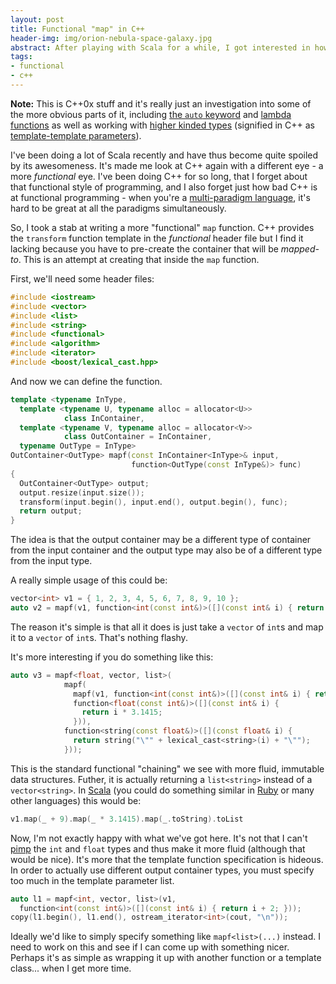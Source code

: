 ```yaml
---
layout: post
title: Functional "map" in C++
header-img: img/orion-nebula-space-galaxy.jpg
abstract: After playing with Scala for a while, I got interested in how to manipulate C++11 into providing me the ability to map over a container type, transforming it as I go.
tags:
- functional
- c++
---
```

**Note:** This is C++0x stuff and it's really just an investigation into some of the more obvious parts of it, including [the `auto` keyword](http://en.wikipedia.org/wiki/C%2B%2B0x#Type_inference) and [lambda functions](http://en.wikipedia.org/wiki/C%2B%2B0x#Lambda_functions_and_expressions) as well as working with [higher kinded types](http://en.wikipedia.org/wiki/Type_class) (signified in C++ as [template-template parameters](http://www.progdoc.de/papers/ttp/psi-ttp/psi-ttp.html)).

I've been doing a lot of Scala recently and have thus become quite spoiled by its awesomeness. It's made me look at C++ again with a different eye - a more *functional* eye. I've been doing C++ for so long, that I forget about that functional style of programming, and I also forget just how bad C++ is at functional programming - when you're a [multi-paradigm language](http://c2.com/cgi/wiki?MultiParadigmProgrammingLanguage), it's hard to be great at all the paradigms simultaneously.

So, I took a stab at writing a more "functional" `map` function. C++ provides the `transform` function template in the *functional* header file but I find it lacking because you have to pre-create the container that will be *mapped-to*. This is an attempt at creating that inside the `map` function.

First, we'll need some header files:

``` cpp
#include <iostream>
#include <vector>
#include <list>
#include <string>
#include <functional>
#include <algorithm>
#include <iterator>
#include <boost/lexical_cast.hpp>
```

And now we can define the function.

``` cpp
template <typename InType,
  template <typename U, typename alloc = allocator<U>>
            class InContainer,
  template <typename V, typename alloc = allocator<V>>
            class OutContainer = InContainer,
  typename OutType = InType>
OutContainer<OutType> mapf(const InContainer<InType>& input,
                           function<OutType(const InType&)> func)
{
  OutContainer<OutType> output;
  output.resize(input.size());
  transform(input.begin(), input.end(), output.begin(), func);
  return output;
}
```

The idea is that the output container may be a different type of container from the input container and the output type may also be of a different type from the input type.

A really simple usage of this could be:

``` cpp
vector<int> v1 = { 1, 2, 3, 4, 5, 6, 7, 8, 9, 10 };
auto v2 = mapf(v1, function<int(const int&)>([](const int& i) { return i + 9; }));
```

The reason it's simple is that all it does is just take a `vector` of `int`s and map it to a `vector` of `int`s. That's nothing flashy.

It's more interesting if you do something like this:

``` cpp
auto v3 = mapf<float, vector, list>(
            mapf(
              mapf(v1, function<int(const int&)>([](const int& i) { return i + 9; })),
              function<float(const int&)>([](const int& i) {
                return i * 3.1415;
              })),
            function<string(const float&)>([](const float& i) {
              return string("\"" + lexical_cast<string>(i) + "\"");
            }));
```

This is the standard functional "chaining" we see with more fluid, immutable data structures. Futher, it is actually returning a `list<string>` instead of a `vector<string>`. In [Scala](http://typesafe.com) (you could do something similar in [Ruby](http://ruby-lang.org) or many other languages) this would be:

``` cpp
v1.map(_ + 9).map(_ * 3.1415).map(_.toString).toList
```

Now, I'm not exactly happy with what we've got here. It's not that I can't [pimp](http://www.artima.com/weblogs/viewpost.jsp?thread=179766) the `int` and `float` types and thus make it more fluid (although that would be nice). It's more that the template function specification is hideous. In order to actually use different output container types, you must specify too much in the template parameter list.

``` cpp
auto l1 = mapf<int, vector, list>(v1,
  function<int(const int&)>([](const int& i) { return i + 2; }));
copy(l1.begin(), l1.end(), ostream_iterator<int>(cout, "\n"));
```

Ideally we'd like to simply specify something like `mapf<list>(...)` instead. I need to work on this and see if I can come up with something nicer. Perhaps it's as simple as wrapping it up with another function or a template class... when I get more time.

